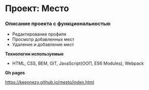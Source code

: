 # Проект: Место

### Описание проекта с функциональностью

* Редактирование профиля
* Просмотр добавленных мест
* Удаление и добавление мест

**Технологии используемые**

* HTML, CSS, BEM, GIT, JavaScript(ООП, ES6 Modules), Webpack


**Gh pages**

https://keeonezy.github.io/mesto/index.html